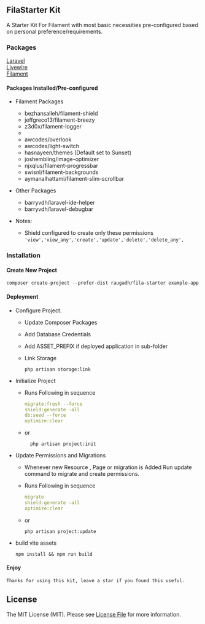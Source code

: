 ## FilaStarter Kit

A Starter Kit For Filament with most basic necessities
pre-configured based on personal preference/requirements.

### Packages

[Laravel](https://github.com/laravel/laravel)  
[Livewire](https://github.com/livewire/livewire)  
[Filament](https://github.com/filamentphp/filament)

#### Packages Installed/Pre-configured

-   Filament Packages

    -   bezhansalleh/filament-shield
    -   jeffgreco13/filament-breezy
    -   z3d0x/filament-logger
    -
    -   awcodes/overlook
    -   awcodes/light-switch
    -   hasnayeen/themes (Default set to Sunset)
    -   joshembling/image-optimizer
    -   njxqlus/filament-progressbar
    -   swisnl/filament-backgrounds
    -   aymanalhattami/filament-slim-scrollbar

-   Other Packages

    -   barryvdh/laravel-ide-helper
    -   barryvdh/laravel-debugbar

-   Notes:

    -   Shield configured to create only these permissions
        `'view','view_any','create','update','delete','delete_any',`

### Installation

#### Create New Project

```fish
composer create-project --prefer-dist raugadh/fila-starter example-app
```

#### Deployment

-   Configure Project.

    -   Update Composer Packages
    -   Add Database Credentials
    -   Add ASSET_PREFIX if deployed application in sub-folder
    -   Link Storage

        ```fish
        php artisan storage:link
        ```

-   Initialize Project

    -   Runs Following in sequence

        ```yaml
        migrate:fresh --force
        shield:generate -all
        db:seed --force
        optimize:clear
        ```

    -   or

        ```fish
          php artisan project:init
        ```

-   Update Permissions and Migrations

    -   Whenever new Resource , Page or migration is Added Run update command to migrate and create permissions.

    -   Runs Following in sequence

        ```yaml
        migrate
        shield:generate -all
        optimize:clear
        ```

    -   or

        ```fish
        php artisan project:update
        ```

-   build vite assets

    ```fish
    npm install && npm run build
    ```

#### Enjoy

    Thanks for using this kit, leave a star if you found this useful.

## License

The MIT License (MIT). Please see [License File](LICENSE.md) for more information.
